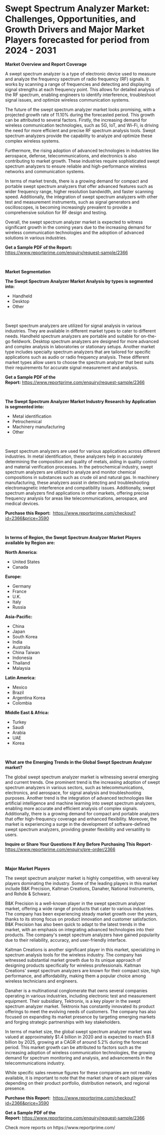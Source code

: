 <p><h1>Swept Spectrum Analyzer Market: Challenges, Opportunities, and Growth Drivers and Major Market Players forecasted for period from 2024 - 2031</h1></p><p><strong>Market Overview and Report Coverage</strong></p>
<p><p>A swept spectrum analyzer is a type of electronic device used to measure and analyze the frequency spectrum of radio frequency (RF) signals. It works by scanning a range of frequencies and detecting and displaying signal strengths at each frequency point. This allows for detailed analysis of the RF spectrum, enabling engineers to identify interference, troubleshoot signal issues, and optimize wireless communication systems.</p><p>The future of the swept spectrum analyzer market looks promising, with a projected growth rate of 11.10% during the forecasted period. This growth can be attributed to several factors. Firstly, the increasing demand for wireless communication technologies, such as 5G, IoT, and Wi-Fi, is driving the need for more efficient and precise RF spectrum analysis tools. Swept spectrum analyzers provide the capability to analyze and optimize these complex wireless systems.</p><p>Furthermore, the rising adoption of advanced technologies in industries like aerospace, defense, telecommunications, and electronics is also contributing to market growth. These industries require sophisticated swept spectrum analyzers to ensure reliable and high-performance wireless networks and communication systems.</p><p>In terms of market trends, there is a growing demand for compact and portable swept spectrum analyzers that offer advanced features such as wider frequency range, higher resolution bandwidth, and faster scanning speed. Additionally, the integration of swept spectrum analyzers with other test and measurement instruments, such as signal generators and oscilloscopes, is becoming increasingly prevalent to provide a comprehensive solution for RF design and testing.</p><p>Overall, the swept spectrum analyzer market is expected to witness significant growth in the coming years due to the increasing demand for wireless communication technologies and the adoption of advanced solutions in various industries.</p></p>
<p><strong>Get a Sample PDF of the Report:</strong> <a href="https://www.reportprime.com/enquiry/request-sample/2366">https://www.reportprime.com/enquiry/request-sample/2366</a></p>
<p>&nbsp;</p>
<p><strong>Market Segmentation</strong></p>
<p><strong>The Swept Spectrum Analyzer Market Analysis by types is segmented into:</strong></p>
<p><ul><li>Handheld</li><li>Desktop</li><li>Other</li></ul></p>
<p>&nbsp;</p>
<p><p>Swept spectrum analyzers are utilized for signal analysis in various industries. They are available in different market types to cater to different needs. Handheld spectrum analyzers are portable and suitable for on-the-go fieldwork. Desktop spectrum analyzers are designed for more advanced and complex analysis in laboratories or stationary setups. Another market type includes specialty spectrum analyzers that are tailored for specific applications such as audio or radio frequency analysis. These different market types allow users to choose the spectrum analyzer that best suits their requirements for accurate signal measurement and analysis.</p></p>
<p><strong>Get a Sample PDF of the Report:</strong>&nbsp;<a href="https://www.reportprime.com/enquiry/request-sample/2366">https://www.reportprime.com/enquiry/request-sample/2366</a></p>
<p>&nbsp;</p>
<p><strong>The Swept Spectrum Analyzer Market Industry Research by Application is segmented into:</strong></p>
<p><ul><li>Metal identification</li><li>Petrochemical</li><li>Machinery manufacturing</li><li>Other</li></ul></p>
<p>&nbsp;</p>
<p><p>Swept spectrum analyzers are used for various applications across different industries. In metal identification, these analyzers help in accurately determining the composition and quality of metals, aiding in quality control and material verification processes. In the petrochemical industry, swept spectrum analyzers are utilized to analyze and monitor chemical compositions in substances such as crude oil and natural gas. In machinery manufacturing, these analyzers assist in detecting and troubleshooting electromagnetic interference and compatibility issues. Additionally, swept spectrum analyzers find applications in other markets, offering precise frequency analysis for areas like telecommunications, aerospace, and medical devices.</p></p>
<p><strong>Purchase this Report:</strong>&nbsp; <a href="https://www.reportprime.com/checkout?id=2366&price=3590">https://www.reportprime.com/checkout?id=2366&price=3590</a></p>
<p>&nbsp;</p>
<p><strong>In terms of Region, the Swept Spectrum Analyzer Market Players available by Region are:</strong></p>
<p>
    <p> <strong> North America: </strong>
        <ul>
            <li>United States</li>
            <li>Canada</li>
        </ul>
        </p> 
    <p> <strong> Europe: </strong>
        <ul>
            <li>Germany</li>
            <li>France</li>
            <li>U.K.</li>
            <li>Italy</li>
            <li>Russia</li>
        </ul>
        </p> 
    <p> <strong> Asia-Pacific: </strong>
        <ul>
            <li>China</li>
            <li>Japan</li>
            <li>South Korea</li>
            <li>India</li>
            <li>Australia</li>
            <li>China Taiwan</li>
            <li>Indonesia</li>
            <li>Thailand</li>
            <li>Malaysia</li>
        </ul>
        </p> 
    <p> <strong> Latin America: </strong>
        <ul>
            <li>Mexico</li>
            <li>Brazil</li>
            <li>Argentina Korea</li>
            <li>Colombia</li>
        </ul>
        </p> 
    <p> <strong> Middle East & Africa: </strong>
        <ul>
            <li>Turkey</li>
            <li>Saudi</li>
            <li>Arabia</li>
            <li>UAE</li>
            <li>Korea</li>
        </ul>
    </p>
    </p>
<p>&nbsp;</p>
<p><strong>What are the Emerging Trends in the Global Swept Spectrum Analyzer market?</strong></p>
<p><p>The global swept spectrum analyzer market is witnessing several emerging and current trends. One prominent trend is the increasing adoption of swept spectrum analyzers in various sectors, such as telecommunications, electronics, and aerospace, for signal analysis and troubleshooting purposes. Another trend is the integration of advanced technologies like artificial intelligence and machine learning into swept spectrum analyzers, enabling more accurate and efficient analysis of complex signals. Additionally, there is a growing demand for compact and portable analyzers that offer high-frequency coverage and enhanced flexibility. Moreover, the market is experiencing a surge in the development of software-defined swept spectrum analyzers, providing greater flexibility and versatility to users.</p></p>
<p><strong>Inquire or Share Your Questions If Any Before Purchasing This Report</strong>- <a href="https://www.reportprime.com/enquiry/pre-order/2366">https://www.reportprime.com/enquiry/pre-order/2366</a></p>
<p>&nbsp;</p>
<p><strong>Major Market Players</strong></p>
<p><p>The swept spectrum analyzer market is highly competitive, with several key players dominating the industry. Some of the leading players in this market include B&K Precision, Kaltman Creations, Danaher, National Instruments, and Rohde & Schwarz. </p><p>B&K Precision is a well-known player in the swept spectrum analyzer market, offering a wide range of products that cater to various industries. The company has been experiencing steady market growth over the years, thanks to its strong focus on product innovation and customer satisfaction. B&K Precision has also been quick to adapt to the latest trends in the market, with an emphasis on integrating advanced technologies into their products. The company's swept spectrum analyzers have gained popularity due to their reliability, accuracy, and user-friendly interface.</p><p>Kaltman Creations is another significant player in this market, specializing in spectrum analysis tools for the wireless industry. The company has witnessed substantial market growth due to its unique approach of designing products specifically for wireless professionals. Kaltman Creations' swept spectrum analyzers are known for their compact size, high performance, and affordability, making them a popular choice among wireless technicians and engineers.</p><p>Danaher is a multinational conglomerate that owns several companies operating in various industries, including electronic test and measurement equipment. Their subsidiary, Tektronix, is a key player in the swept spectrum analyzer market. Tektronix has constantly innovated its product offerings to meet the evolving needs of customers. The company has also focused on expanding its market presence by targeting emerging markets and forging strategic partnerships with key stakeholders.</p><p>In terms of market size, the global swept spectrum analyzer market was valued at approximately $1.4 billion in 2020 and is expected to reach $1.8 billion by 2025, growing at a CAGR of around 5.2% during the forecast period. This market growth can be attributed to factors such as the increasing adoption of wireless communication technologies, the growing demand for spectrum monitoring and analysis, and advancements in the telecommunications industry.</p><p>While specific sales revenue figures for these companies are not readily available, it is important to note that the market share of each player varies depending on their product portfolio, distribution network, and regional presence.</p></p>
<p><strong>Purchase this Report:</strong>&nbsp;&nbsp;<a href="https://www.reportprime.com/checkout?id=2366&price=3590">https://www.reportprime.com/checkout?id=2366&price=3590</a></p>
<p></p>
<p><strong>Get a Sample PDF of the Report:</strong>&nbsp;<a href="https://www.reportprime.com/enquiry/request-sample/2366">https://www.reportprime.com/enquiry/request-sample/2366</a></p>
<p>Check more reports on https://www.reportprime.com/</p>